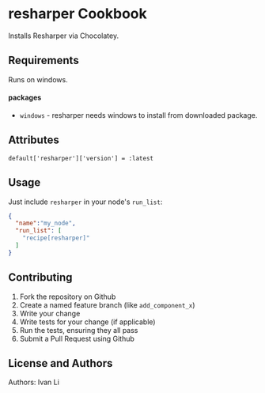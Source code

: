 resharper Cookbook
==================
Installs Resharper via Chocolatey.

Requirements
------------
Runs on windows. 

#### packages
- `windows` - resharper needs windows to install from downloaded package.

Attributes
----------
````
default['resharper']['version'] = :latest
````

Usage
-----
Just include `resharper` in your node's `run_list`:

```json
{
  "name":"my_node",
  "run_list": [
    "recipe[resharper]"
  ]
}
```

Contributing
------------
1. Fork the repository on Github
2. Create a named feature branch (like `add_component_x`)
3. Write your change
4. Write tests for your change (if applicable)
5. Run the tests, ensuring they all pass
6. Submit a Pull Request using Github

License and Authors
-------------------
Authors: Ivan Li
